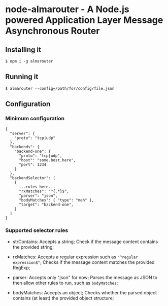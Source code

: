 # node-almarouter - A Node.js powered Application Layer Message Asynchronous Router

## Installing it
	$ npm i -g almarouter

## Running it
	$ almarouter --config=/path/for/config/file.json

## Configuration

### Minimum configuration

	{
	  "server": {
	    "proto": "tcp|udp"
	  },
	  "backends": {
	    "backend-one": {
	      "proto": "tcp|udp",
	      "host": "some.host.here",
	      "port": 1234
	    }
	  },
	  "backendSelector": [
	    {
	      ...rules here...
	      "rxMatches": "^{.*}$",
	      "parser": "json",
	      "bodyMatches": { "type": "meh" },
	      "target": "backend-one",
	    }
	  ]
	}


### Supported selector rules

- strContains: Accepts a string; Check if the message content contains the provided string;

- rxMatches: Accepts a regular expression such as `"^regular expression$"`; Checks if the message content matches the provided RegExp;

- parser: Accepts only "json" for now; Parses the message as JSON to then allow other rules to run, such as `bodyMatches`;

- bodyMatches: Accepts an object; Checks whether the parsed object contains (at least) the provided object structure;
